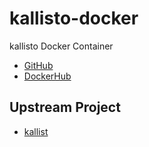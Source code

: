 # kallisto-docker

kallisto Docker Container

* [GitHub](https://github.com/informationsea/kallisto-docker)
* [DockerHub](https://hub.docker.com/r/informationsea/kallisto)

## Upstream Project

* [kallist](https://github.com/pachterlab/kallisto)
